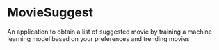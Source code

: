 # MovieSuggest
An application to obtain a list of suggested movie by training a machine learning model based on your preferences and trending movies
